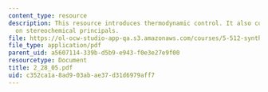 ```yaml
---
content_type: resource
description: This resource introduces thermodynamic control. It also contains readings
  on stereochemical principals.
file: https://ol-ocw-studio-app-qa.s3.amazonaws.com/courses/5-512-synthetic-organic-chemistry-ii-spring-2005/c352ca1a8ad903abae37d31d6979aff7_2_28_05.pdf
file_type: application/pdf
parent_uid: a5607114-339b-d5b9-e943-f0e3e27e9f00
resourcetype: Document
title: 2_28_05.pdf
uid: c352ca1a-8ad9-03ab-ae37-d31d6979aff7
---
```

